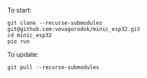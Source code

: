 To start:
```
git clone --recurse-submodules git@github.com:vovagorodok/minic_esp32.git
cd minic_esp32
pio run
```
To update:
```
git pull --recurse-submodules
```